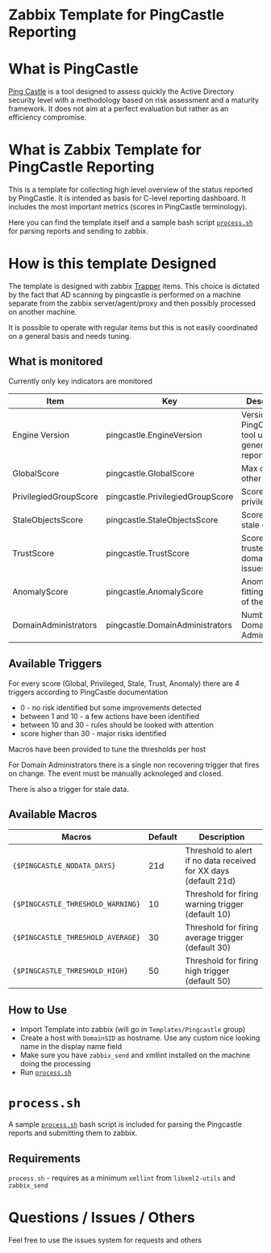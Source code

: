 # Zabbix Template for PingCastle Reporting

# What is PingCastle
[Ping Castle](https://www.pingcastle.com/) is a tool designed to assess quickly the Active Directory security level with a methodology based on risk assessment and a maturity framework. It does not aim at a perfect evaluation but rather as an efficiency compromise.

# What is Zabbix Template for PingCastle Reporting
This is a template for collecting high level overview of the status reported by PingCastle. It is intended as basis for C-level reporting dashboard. It includes the most important metrics (scores in PingCastle terminology).

Here you can find the template itself and a sample bash script [`process.sh`](process.sh) for parsing reports and sending to zabbix.

# How is this template Designed
The template is designed with zabbix [Trapper](https://www.zabbix.com/documentation/current/en/manual/config/items/itemtypes/trapper) items. This choice is dictated by the fact that AD scanning by pingcastle is performed on a machine separate from the zabbix server/agent/proxy and then possibly processed on another machine.

It is possible to operate with regular items but this is not easily coordinated on a general basis and needs tuning.

## What is monitored
Currently only key indicators are monitored

| Item | Key | Description |
| ---- | --- | ----------- |
| Engine Version | pingcastle.EngineVersion | Version of the PingCastle tool used to generate the report |
| GlobalScore | pingcastle.GlobalScore | Max of all other scores |
| PrivilegiedGroupScore | pingcastle.PrivilegiedGroupScore | Score about privileges
| StaleObjectsScore | pingcastle.StaleObjectsScore | Score about stale objects |
| TrustScore | pingcastle.TrustScore | Score about trusted domains and issues therein |
| AnomalyScore | pingcastle.AnomalyScore | Anomalies not fitting in any of the rest |
| DomainAdministrators | pingcastle.DomainAdministrators | Number of Domain Administrators |

## Available Triggers
For every score (Global, Privileged, Stale, Trust, Anomaly) there are 4 triggers according to PingCastle documentation

 * 0 - no risk identified but some improvements detected
 * between 1 and 10 - a few actions have been identified
 * between 10 and 30 - rules should be looked with attention
 * score higher than 30 - major risks identified

Macros have been provided to tune the thresholds per host

For Domain Administrators there is a single non recovering trigger that fires on change. The event must be manually acknoleged and closed.

There is also a trigger for stale data.

## Available Macros

| Macros | Default | Description |
| ------ | ------- | ----------- |
| `{$PINGCASTLE_NODATA_DAYS}`       | 21d |Threshold to alert if no data received for XX days (default 21d) |
| `{$PINGCASTLE_THRESHOLD_WARNING}` | 10  | Threshold for firing warning trigger (default 10) |
| `{$PINGCASTLE_THRESHOLD_AVERAGE}` | 30  | Threshold for firing average trigger (default 30) |
| `{$PINGCASTLE_THRESHOLD_HIGH}`    | 50  | Threshold for firing high trigger (default 50) |

## How to Use

 * Import Template into zabbix (will go in `Templates/Pingcastle` group)
 * Create a host with `DomainSID` as hostname. Use any custom nice looking name in the display name field
 * Make sure you have `zabbix_send` and xmllint installed on the machine doing the processing
 * Run [`process.sh`](process.sh)

# `process.sh`
A sample [`process.sh`](process.sh) bash script is included for parsing the Pingcastle reports and submitting them to zabbix.

## Requirements
`process.sh` - requires as a minimum `xmllint` from `libxml2-utils` and `zabbix_send`

# Questions / Issues / Others
Feel free to use the issues system for requests and others
